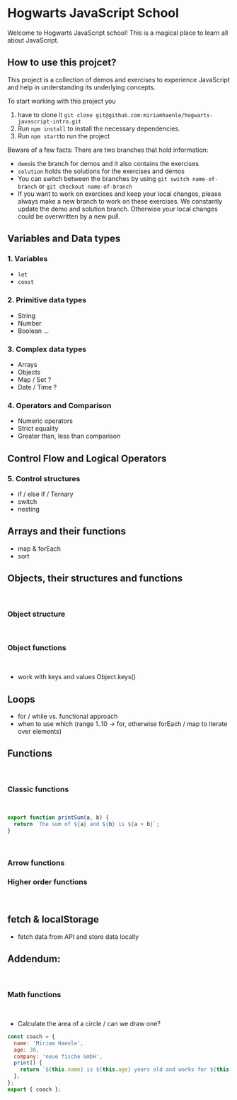 # Hogwarts JavaScript School

Welcome to Hogwarts JavaScript school! This is a magical place to learn all about JavaScript.

## How to use this projcet?

This project is a collection of demos and exercises to experience JavaScript and help in understanding its underlying concepts.

To start working with this project you

1. have to clone it `git clone git@github.com:miriamhaenle/hogwarts-javascript-intro.git`
2. Run `npm install` to install the necessary dependencies.
3. Run `npm start`to run the project

Beware of a few facts:
There are two branches that hold information:

- `demo`is the branch for demos and it also contains the exercises
- `solution` holds the solutions for the exercises and demos
- You can switch between the branches by using `git switch name-of-branch` or `git checkout name-of-branch`
- If you want to work on exercises and keep your local changes, please always make a new branch to work on these exercises. We constantly update the demo and solution branch. Otherwise your local changes could be overwritten by a new pull.

## Variables and Data types

### 1. Variables

- `let`
- `const`

### 2. Primitive data types

- String
- Number
- Boolean
  ...

### 3. Complex data types

- Arrays
- Objects
- Map / Set ?
- Date / Time ?
  ​

### 4. Operators and Comparison

- Numeric operators
- Strict equality
- Greater than, less than comparison

## Control Flow and Logical Operators

### 5. Control structures

- if / else if / Ternary
- switch
- nesting
  ​

## Arrays and their functions

- map & forEach
- sort
  ​

## Objects, their structures and functions

​

### Object structure

​

### Object functions

​

- work with keys and values Object.keys()
  ​

## Loops

- for / while vs. functional approach
- when to use which (range 1..10 -> for, otherwise forEach / map to iterate over elements)
  ​

## Functions

​

### Classic functions

​

```javascript
export function printSum(a, b) {
  return `The sum of ${a} and ${b} is ${a + b}`;
}
```

​

### Arrow functions

### Higher order functions

​

## fetch & localStorage

- fetch data from API and store data locally
  ​

## Addendum:

​

### Math functions

​

- Calculate the area of a circle / can we draw one?
  ​

```javascript
const coach = {
  name: 'Miriam Haenle',
  age: 30,
  company: 'neue fische GmbH',
  print() {
    return `${this.name} is ${this.age} years old and works for ${this.company}`;
  },
};
export { coach };
```
